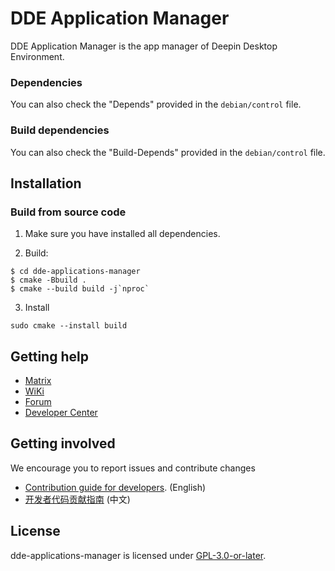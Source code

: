 # DDE Application Manager

DDE Application Manager is the app manager of Deepin Desktop Environment.

### Dependencies

You can also check the "Depends" provided in the `debian/control` file.

### Build dependencies

You can also check the "Build-Depends" provided in the `debian/control` file.

## Installation

### Build from source code

1. Make sure you have installed all dependencies.


2. Build:
```shell
$ cd dde-applications-manager
$ cmake -Bbuild .
$ cmake --build build -j`nproc`
```
3. Install

```
sudo cmake --install build
```

## Getting help

* [Matrix](https://matrix.to/#/#deepin-community:matrix.org)
* [WiKi](https://wiki.deepin.org)
* [Forum](https://bbs.deepin.org)
* [Developer Center](https://github.com/linuxdeepin/developer-center/issues) 

## Getting involved

We encourage you to report issues and contribute changes

* [Contribution guide for developers](https://github.com/linuxdeepin/developer-center/wiki/Contribution-Guidelines-for-Developers-en). (English)
* [开发者代码贡献指南](https://github.com/linuxdeepin/developer-center/wiki/Contribution-Guidelines-for-Developers) (中文)

## License

dde-applications-manager is licensed under [GPL-3.0-or-later](LICENSE).
